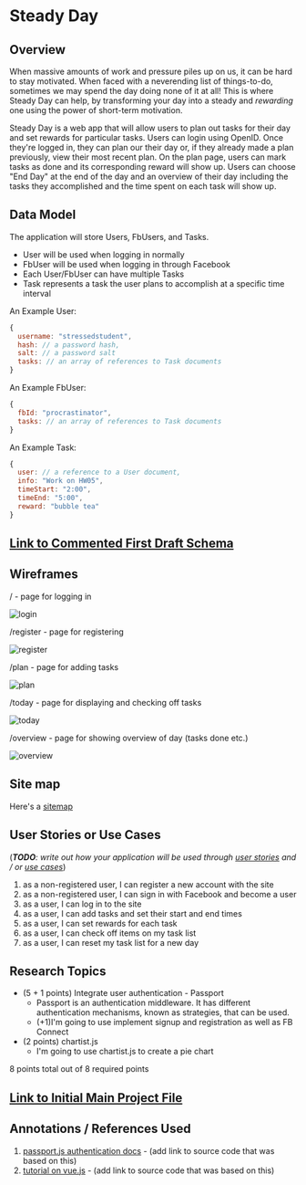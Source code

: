 # Steady Day

## Overview

When massive amounts of work and pressure piles up on us, it can be hard to stay motivated. When faced with a neverending list of things-to-do, sometimes we may spend the day doing none of it at all! This is where Steady Day can help, by transforming your day into a steady and *rewarding* one using the power of short-term motivation.

Steady Day is a web app that will allow users to plan out tasks for their day and set rewards for particular tasks. Users can login using OpenID. Once they're logged in, they can plan our their day or, if they already made a plan previously, view their most recent plan. On the plan page, users can mark tasks as done and its corresponding reward will show up. Users can choose "End Day" at the end of the day and an overview of their day including the tasks they accomplished and the time spent on each task will show up. 


## Data Model

The application will store Users, FbUsers, and Tasks.

* User will be used when logging in normally
* FbUser will be used when logging in through Facebook
* Each User/FbUser can have multiple Tasks
* Task represents a task the user plans to accomplish at a specific time interval 

An Example User:

```javascript
{
  username: "stressedstudent",
  hash: // a password hash,
  salt: // a password salt
  tasks: // an array of references to Task documents
}
```

An Example FbUser:

```javascript
{
  fbId: "procrastinator",
  tasks: // an array of references to Task documents
}
```

An Example Task:

```javascript
{
  user: // a reference to a User document,
  info: "Work on HW05",
  timeStart: "2:00",
  timeEnd: "5:00",
  reward: "bubble tea"
}
```

## [Link to Commented First Draft Schema](db.js) 

## Wireframes

/ - page for logging in

![login](documentation/login.png)

/register - page for registering

![register](documentation/register.png)

/plan - page for adding tasks 

![plan](documentation/setplan.png)

/today - page for displaying and checking off tasks

![today](documentation/plan.png)

/overview - page for showing overview of day (tasks done etc.)

![overview](documentation/overview.png)

## Site map

Here's a [sitemap](documentation/sitemap.png)

## User Stories or Use Cases

(___TODO__: write out how your application will be used through [user stories](http://en.wikipedia.org/wiki/User_story#Format) and / or [use cases](https://www.mongodb.com/download-center?jmp=docs&_ga=1.47552679.1838903181.1489282706#previous)_)

1. as a non-registered user, I can register a new account with the site
2. as a non-registered user, I can sign in with Facebook and become a user
3. as a user, I can log in to the site
4. as a user, I can add tasks and set their start and end times
5. as a user, I can set rewards for each task
6. as a user, I can check off items on my task list
7. as a user, I can reset my task list for a new day

## Research Topics

* (5 + 1 points) Integrate user authentication - Passport
    * Passport is an authentication middleware. It has different authentication mechanisms, known as strategies, that can be used.
    * (+1)I'm going to use implement signup and registration as well as FB Connect 
* (2 points) chartist.js
    * I'm going to use chartist.js to create a pie chart

8 points total out of 8 required points 


## [Link to Initial Main Project File](app.js) 

## Annotations / References Used
                                                                                                                                                                                                                                                                                                                                                                                                                                                                                                                                                                                                                                                                                                                                                                                                                                                                                                                                                                                                                                                                                                                                                                                                                                                                                                                                                                                                                                                                                                                                                                                                                                                                                                                                                                                                                                                                                                                                                                                                                                                                                                                                                                                                                                                                                                                                                                                                                                                                                                                                                                                                                                                                                                                                                                                                                                                                                                                                                                                                                                                                                                                                                                                                                                                                                                                                                                                                                                                                                                                                                                                                                                                                                                                                                                                                                                                                                                                                                                                                                                                                                                                                                                                                                                                                                                                                                                                                                                                                                                                                                                                                                                                                                                                                                                                                                                                                                                                                                                                                                                                                                                                                                                                                                                                                                                                                                                                                                                                                                                                                                                                                                                                                                                                                                                                                                                                                                                                                                                                                                                                                                                                                                                                                                                                                                                                                                                                                                                                                                                                                                                                                                                                                                                                                                                                                                                                                                                                                                                                                                                                                                                                                                                                                                                                                                                                                                                                                                                                                                                                                                                                                                                                                                                                                                                                                                                                                                                                                                                                                                                                                                                                                                                                                                                                                                                                                                                                                                                                                                                                                                                                                                                                                                                                                                                                                                                                                                                                                                      
1. [passport.js authentication docs](http://passportjs.org/docs) - (add link to source code that was based on this)
2. [tutorial on vue.js](https://vuejs.org/v2/guide/) - (add link to source code that was based on this)

